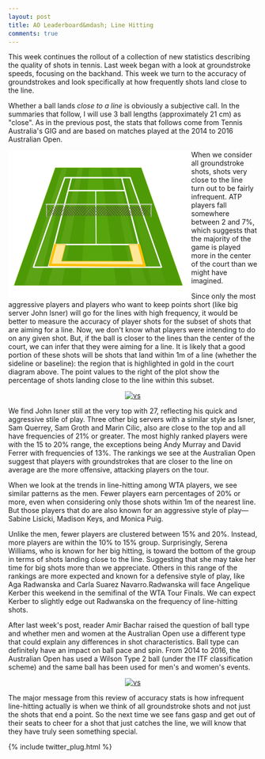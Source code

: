 ```yaml
---
layout: post
title: AO Leaderboard&mdash; Line Hitting
comments: true
---
```


This week continues the rollout of a collection of new statistics describing the quality of shots in tennis. Last week began with a look at groundstroke speeds, focusing on the backhand. This week we turn to the accuracy of groundstrokes and look specifically at how frequently shots land close to the line. 

Whether a ball lands _close to a line_ is obviously a subjective call. In the summaries that follow, I will use 3 ball lengths (approximately 21 cm) as "close". As in the previous post, the stats that follows come from Tennis Australia's GIG and are based on matches played at the 2014 to 2016 Australian Open. 

<div style="float:left;"><img src="/assets/tenniscourt_lines.png"/></div>

When we consider all groundstroke shots, shots very close to the line turn out to be fairly infrequent. ATP players fall somewhere between 2 and 7%, which suggests that the majority of the game is played more in the center of the court than we might have imagined. 

Since only the most aggressive players and players who want to keep points short (like big server John Isner) will go for the lines with high frequency, it would be better to measure the accuracy of player shots for the subset of shots that are aiming for a line. Now, we don't know what players were intending to do on any given shot. But, if the ball is closer to the lines than the center of the court, we can infer that they were aiming for a line. It is likely that a good portion of these shots will be shots that land within 1m of a line (whether the sideline or baseline): the region that is highlighted in gold in the court diagram above. The point values to the right of the plot show the percentage of shots landing close to the line within this subset.

<div>
    <a href="https://plot.ly/~on-the-t/976/" target="_blank" title=" vs " style="display: block; text-align: center;"><img src="https://plot.ly/~on-the-t/976.png" alt=" vs " style="max-width: 100%;width: 600px;"  width="600" onerror="this.onerror=null;this.src='https://plot.ly/404.png';" /></a>
    <script data-plotly="on-the-t:976"  src="https://plot.ly/embed.js" async></script>
</div>

We find John Isner still at the very top with 27, reflecting his quick and aggressive stile of play.  Three other big servers with a similar style as Isner, Sam Querrey, Sam Groth and Marin Cilic, also are close to the top and all have frequencies of 21% or greater. The most highly ranked players were with the 15 to 20% range, the exceptions being Andy Murray and David Ferrer with frequencies of 13%. The rankings we see at the Australian Open suggest that players with groundstrokes that are closer to the line on average are the more offensive, attacking players on the tour. 

When we look at the trends in line-hitting among WTA players, we see similar patterns as the men. Fewer players earn percentages of 20% or more, even when considering only those shots within 1m of the nearest line. But those players that do are also known for an aggressive style of play&mdash; Sabine Lisicki, Madison Keys, and Monica Puig.

Unlike the men, fewer players are clustered between 15% and 20%. Instead, more players are within the 10% to 15% group. Surprisingly, Serena Williams, who is known for her big hitting, is toward the bottom of the group in terms of shots landing close to the line. Suggesting that she may take her time for big shots more than we appreciate. Others in this range of the rankings are more expected and known for a defensive style of play, like Aga Radwanska and Carla Suarez Navarro.Radwanska will face Angelique Kerber this weekend in the semifinal of the WTA Tour Finals. We can expect Kerber to slightly edge out Radwanska on the frequency of line-hitting shots. 

After last week's post, reader Amir Bachar raised the question of ball type and whether men and women at the Australian Open use a different type that could explain any differences in shot characteristics. Ball type can definitely have an impact on ball pace and spin. From 2014 to 2016, the Australian Open has used a Wilson Type 2 ball (under the ITF classification scheme) and the same ball has been used for men's and women's events. 

<div>
    <a href="https://plot.ly/~on-the-t/978/" target="_blank" title=" vs " style="display: block; text-align: center;"><img src="https://plot.ly/~on-the-t/978.png" alt=" vs " style="max-width: 100%;width: 650px;"  width="650" onerror="this.onerror=null;this.src='https://plot.ly/404.png';" /></a>
    <script data-plotly="on-the-t:978"  src="https://plot.ly/embed.js" async></script>
</div>

The major message from this review of accuracy stats is how infrequent line-hitting actually is when we think of all groundstroke shots and not just the shots that end a point. So the next time we see fans gasp and get out of their seats to cheer for a shot that just catches the line, we will know that they have truly seen something special.



{% include twitter_plug.html %}
